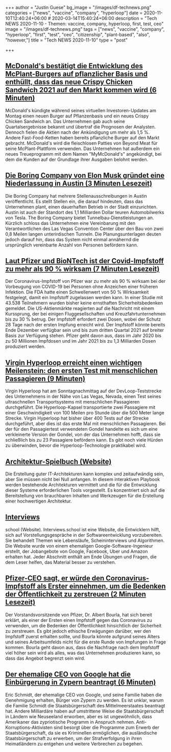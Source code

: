 +++
author = "Justin Guese"
bg_image = "/images/df-technews.png"
categories = ["news", "vaccine", "company", "hyperloop"]
date = 2020-11-10T12:40:24+06:00 # 2020-03-14T15:40:24+06:00
description = "Tech NEWS 2020-11-10 - Themen: vaccine, company, hyperloop, first, test, ceo"
image = "/images/df-technews.png"
tags = ["news", "vaccine", "company", "hyperloop", "first", "test", "ceo", "citizenship", "plant-based", "also", "however,"]
title = "Tech NEWS 2020-11-10"
type = "post"

+++

## [McDonald's bestätigt die Entwicklung des McPlant-Burgers auf pflanzlicher Basis und enthüllt, dass das neue Crispy Chicken Sandwich 2021 auf den Markt kommen wird (6 Minuten)](https://www.usatoday.com/story/money/food/2020/11/09/mcplant-mcdonalds-plant-based-burger-crispy-chicken-sandwich/6187977002//1/01000175b1da1616-b30d4ab4-5a5d-4198-91d2-a170072d6448-000000/Nk9kf01dn6dgpQHe0-iCKNQBeiPRhx9-PF82t80HTgc=166)

 McDonald's kündigte während seines virtuellen Investoren-Updates am Montag einen neuen Burger auf Pflanzenbasis und ein neues Crispy Chicken Sandwich an. Das Unternehmen gab auch seine Quartalsergebnisse bekannt und übertraf die Prognosen der Analysten. Dennoch fielen die Aktien nach der Ankündigung um mehr als 1,5 %. Andere Fast-Food-Ketten haben bereits pflanzliche Burger auf den Markt gebracht. McDonald's wird die fleischlosen Patties von Beyond Meat für seine McPlant-Plattform verwenden. Das Unternehmen hat außerdem ein neues Treueprogramm mit dem Namen "MyMcDonald's" angekündigt, bei dem die Kunden auf der Grundlage ihrer Ausgaben belohnt werden.

## [Die Boring Company von Elon Musk gründet eine Niederlassung in Austin (3 Minuten Lesezeit)](https://techcrunch.com/2020/11/09/elon-musks-boring-company-is-setting-up-operations-in-austin//1/01000175b1da1616-b30d4ab4-5a5d-4198-91d2-a170072d6448-000000/cJsiLGOJFtsB4VPg-7R6qTmqJT-LkrQvUqlhsAk1vy0=166)

 Die Boring Company hat mehrere Stellenausschreibungen in Austin veröffentlicht. Es stellt Stellen ein, die darauf hindeuten, dass das Unternehmen plant, einen dauerhaften Betrieb in der Stadt einzurichten. Austin ist auch der Standort des 1,1 Milliarden Dollar teuren Automobilwerks von Tesla. The Boring Company bietet Tunnelbau-Dienstleistungen an. Kürzlich schloss das Unternehmen eine Vereinbarung mit den Verantwortlichen des Las Vegas Convention Center über den Bau von zwei 0,8 Meilen langen unterirdischen Tunneln. Die Planungsunterlagen deuten jedoch darauf hin, dass das System nicht einmal annähernd die ursprünglich vereinbarte Anzahl von Personen befördern kann.

## [Laut Pfizer und BioNTech ist der Covid-Impfstoff zu mehr als 90 % wirksam (7 Minuten Lesezeit)](https://www.cnbc.com/2020/11/09/covid-vaccine-pfizer-drug-is-more-than-90percent-effective-in-preventing-infection.html/1/01000175b1da1616-b30d4ab4-5a5d-4198-91d2-a170072d6448-000000/iPIUjEui7jIr-TC_pfMYVojH8mZzkEIto_RrGsZIgeg=166)

 Der Coronavirus-Impfstoff von Pfizer war zu mehr als 90 % wirksam bei der Vorbeugung von COVID-19 bei Personen ohne Anzeichen einer früheren Infektion. Die FDA hatte einen Schwellenwert von 50 % Wirksamkeit festgelegt, damit ein Impfstoff zugelassen werden kann. In einer Studie mit 43.538 Teilnehmern wurden bisher keine ernsthaften Sicherheitsbedenken gemeldet. Die US-Aktienmärkte reagierten auf die Nachricht mit einem Kurssprung, der bei einigen Fluggesellschaften und Kreuzfahrtunternehmen bis zu 30 % betrug. Der Impfstoff erfordert zwei Dosen, wobei der Schutz 28 Tage nach der ersten Impfung erreicht wird. Der Impfstoff könnte bereits Ende Dezember verfügbar sein und bis zum dritten Quartal 2021 auf breiter Basis zur Verfügung stehen. Pfizer geht davon aus, dass im Jahr 2020 bis zu 50 Millionen Impfdosen und im Jahr 2021 bis zu 1,3 Milliarden Dosen produziert werden.

## [Virgin Hyperloop erreicht einen wichtigen Meilenstein: den ersten Test mit menschlichen Passagieren (9 Minuten)](https://www.theverge.com/platform/amp/2020/11/8/21553014/virgin-hyperloop-first-human-test-speed-pod-tube/1/01000175b1da1616-b30d4ab4-5a5d-4198-91d2-a170072d6448-000000/KwfeysTpuPl45hmq8ttY2Q6-L05DPLpgSu--cGzSQLc=166)

 Virgin Hyperloop hat am Sonntagnachmittag auf der DevLoop-Teststrecke des Unternehmens in der Nähe von Las Vegas, Nevada, einen Test seines ultraschnellen Transportsystems mit menschlichen Passagieren durchgeführt. Die Hyperloop-Kapsel transportierte zwei Passagiere mit einer Geschwindigkeit von 100 Meilen pro Stunde über die 500 Meter lange Strecke. Virgin Hyperloop hat bisher über 400 Tests auf der Strecke durchgeführt, aber dies ist das erste Mal mit menschlichen Passagieren. Bei der für den Passagiertest verwendeten Gondel handelte es sich um eine verkleinerte Version der Gondel, von der das Unternehmen hofft, dass sie schließlich bis zu 23 Passagiere befördern kann. Es gibt noch viele Hürden zu überwinden, bevor die Hyperloop-Technologie praktikabel wird.

## [Architektur-Spielbuch (Website)](https://nocomplexity.com/documents/arplaybook/index.html/1/01000175b1da1616-b30d4ab4-5a5d-4198-91d2-a170072d6448-000000/AoKFgqqbsxQgTapY5RKXhE9PNA5ekygjHVUERrBnrUs=166)

 Die Erstellung guter IT-Architekturen kann komplex und zeitaufwändig sein, aber Sie müssen nicht bei Null anfangen. In diesem interaktiven Playbook werden bestehende Architekturen vermittelt und die für die Entwicklung dieser Systeme erforderlichen Tools vorgestellt. Es konzentriert sich auf die Bereitstellung von brauchbaren Inhalten und Werkzeugen für die Erstellung einer hochwertigen Architektur.

## [Interviews](https://interviews.school//1/01000175b1da1616-b30d4ab4-5a5d-4198-91d2-a170072d6448-000000/ftIHd6AgNSANveWy3PLB3rz1j7PDYJl5cmsGWqTkxvk=166)

school (Website). Interviews.school ist eine Website, die Entwicklern hilft, sich auf Vorstellungsgespräche in der Softwareentwicklung vorzubereiten. Sie behandelt Themen wie Lebensläufe, Scheininterviews und Algorithmen. Die Website wurde von einem ehemaligen Google-Software-Ingenieur erstellt, der Jobangebote von Google, Facebook, Uber und Amazon erhalten hat. Jeder Abschnitt enthält am Ende Übungen und Fragen, die dem Leser helfen, das Material besser zu verstehen.

## [Pfizer-CEO sagt, er würde den Coronavirus-Impfstoff als Erster einnehmen, um die Bedenken der Öffentlichkeit zu zerstreuen (2 Minuten Lesezeit)](https://www.cnbc.com/2020/11/09/coronavirus-vaccine-pfizer-ceo-says-he-would-take-it-first-to-ease-public-concern.html/1/01000175b1da1616-b30d4ab4-5a5d-4198-91d2-a170072d6448-000000/u5pr-lUjB0JMkKo7rH-eDGfh0tbEGpuw9flVO0z2Z1I=166)

 Der Vorstandsvorsitzende von Pfizer, Dr. Albert Bourla, hat sich bereit erklärt, als einer der Ersten einen Impfstoff gegen das Coronavirus zu verwenden, um die Bedenken der Öffentlichkeit hinsichtlich der Sicherheit zu zerstreuen. Es gibt jedoch ethische Erwägungen darüber, wer den Impfstoff zuerst erhalten sollte, und Bourla könnte aufgrund seines Alters und seines Arbeitsumfelds nicht für die erste Runde von Impfungen in Frage kommen. Bourla geht davon aus, dass die Nachfrage nach dem Impfstoff viel höher sein wird als alles, was das Unternehmen produzieren kann, so dass das Angebot begrenzt sein wird.

## [Der ehemalige CEO von Google hat die Einbürgerung in Zypern beantragt (6 Minuten)](https://www.vox.com/recode/2020/11/9/21547055/eric-schmidt-google-citizen-cyprus-european-union/1/01000175b1da1616-b30d4ab4-5a5d-4198-91d2-a170072d6448-000000/4cVIbHCsZGKIR680h-dW7mgMBtZ-WPBeVX4qafIf8jE=166)

 Eric Schmidt, der ehemalige CEO von Google, und seine Familie haben die Genehmigung erhalten, Bürger von Zypern zu werden. Es ist unklar, warum die Familie Schmidt die Staatsbürgerschaft des Mittelmeerstaates beantragt hat. Andere Milliardäre haben auf umstrittene Weise die Staatsbürgerschaft in Ländern wie Neuseeland erworben, aber es ist ungewöhnlich, dass Amerikaner das zypriotische Programm in Anspruch nehmen. Anti-Korruptions-Aktivisten sind besorgt über die Programme zum Erwerb der Staatsbürgerschaft, da sie es Kriminellen ermöglichen, die ausländische Staatsbürgerschaft zu erwerben, um der Strafverfolgung in ihren Heimatländern zu entgehen und weitere Verbrechen zu begehen.

